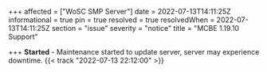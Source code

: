 +++
affected = ["WoSC SMP Server"]
date = 2022-07-13T14:11:25Z
informational = true
pin = true
resolved = true
resolvedWhen = 2022-07-13T14:11:25Z
section = "issue"
severity = "notice"
title = "MCBE 1.19.10 Support"

+++
**Started** - Maintenance started to update server, server may experience downtime. {{< track "2022-07-13 22:12:00" >}}
